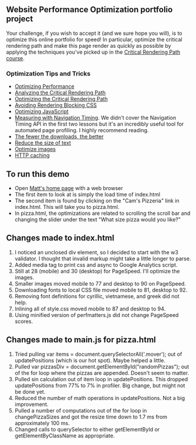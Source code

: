 ## Website Performance Optimization portfolio project

Your challenge, if you wish to accept it (and we sure hope you will), is to optimize this online portfolio for speed! In particular, optimize the critical rendering path and make this page render as quickly as possible by applying the techniques you've picked up in the [Critical Rendering Path course](https://www.udacity.com/course/ud884).

### Optimization Tips and Tricks
* [Optimizing Performance](https://developers.google.com/web/fundamentals/performance/ "web performance")
* [Analyzing the Critical Rendering Path](https://developers.google.com/web/fundamentals/performance/critical-rendering-path/analyzing-crp.html "analyzing crp")
* [Optimizing the Critical Rendering Path](https://developers.google.com/web/fundamentals/performance/critical-rendering-path/optimizing-critical-rendering-path.html "optimize the crp!")
* [Avoiding Rendering Blocking CSS](https://developers.google.com/web/fundamentals/performance/critical-rendering-path/render-blocking-css.html "render blocking css")
* [Optimizing JavaScript](https://developers.google.com/web/fundamentals/performance/critical-rendering-path/adding-interactivity-with-javascript.html "javascript")
* [Measuring with Navigation Timing](https://developers.google.com/web/fundamentals/performance/critical-rendering-path/measure-crp.html "nav timing api"). We didn't cover the Navigation Timing API in the first two lessons but it's an incredibly useful tool for automated page profiling. I highly recommend reading.
* <a href="https://developers.google.com/web/fundamentals/performance/optimizing-content-efficiency/eliminate-downloads.html">The fewer the downloads, the better</a>
* <a href="https://developers.google.com/web/fundamentals/performance/optimizing-content-efficiency/optimize-encoding-and-transfer.html">Reduce the size of text</a>
* <a href="https://developers.google.com/web/fundamentals/performance/optimizing-content-efficiency/image-optimization.html">Optimize images</a>
* <a href="https://developers.google.com/web/fundamentals/performance/optimizing-content-efficiency/http-caching.html">HTTP caching</a>

## To run this demo
* Open [Matt's home page](http://richards777.com/ "Matt's Home Page") with a web browser
* The first item to look at is simply the load time of index.html
* The second item is found by clicking on the "Cam's Pizzeria" link in index.html. This will take you to pizza.html.
* In pizza.html, the optimizations are related to scrolling the scroll bar and changing the slider under the text "What size pizza would you like?"

## Changes made to index.html
1. I noticed an unclosed div element, so I decided to start with the w3 validator. I thought that invalid markup might take a little longer to parse.
2. Added media tag to print css and async to Google Analytics script.
3. Still at 28 (mobile) and 30 (desktop) for PageSpeed.  I'll optimize the images.
4. Smaller images moved mobile to 77 and desktop to 90 on PageSpeed.
5. Downloading fonts to local CSS file moved mobile to 81, desktop to 92.
6. Removing font definitions for cyrillic, vietnamese, and greek did not help.
7. Inlining all of style.css moved mobile to 87 and desktop to 94.
8. Using minified version of perfmatters.js did not change PageSpeed scores.

## Changes made to main.js for pizza.html
1. Tried pulling var items = document.querySelectorAll('.mover'); out of updatePositions (which is our hot spot).  Maybe helped a little.
2. Pulled var pizzasDiv = document.getElementById("randomPizzas"); out of the for loop where the pizzas are appended.  Doesn't seem to matter.
3. Pulled sin calculation out of item loop in updatePositions.  This dropped updatePositions from 77% to 7% in profiler.  Big change, but might not be done yet.
4. Reduced the number of math operations in updatePositions.  Not a big improvement.
5. Pulled a number of computations out of the for loop in changePizzaSizes and got the resize time down to 1.7 ms from approximately 100 ms.
6. Changed calls to querySelector to either getElementById or getElementByClassName as appropriate.

